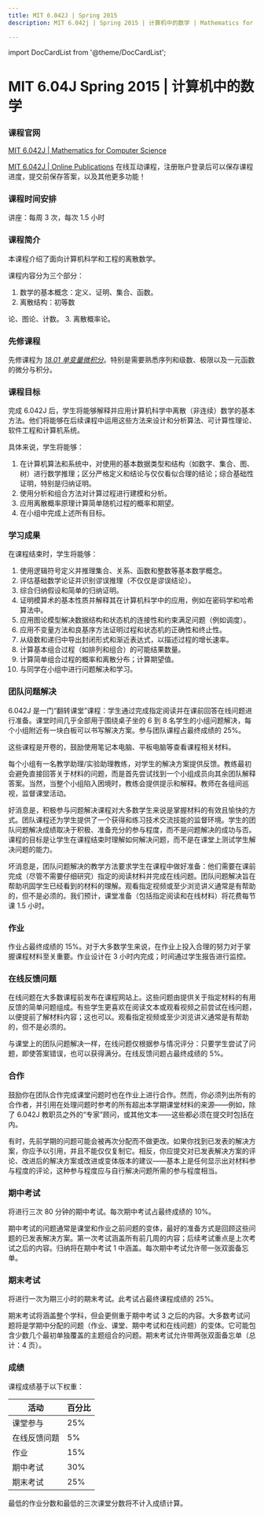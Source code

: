 ```yaml
---
title: MIT 6.042J | Spring 2015
description: MIT 6.042j | Spring 2015 | 计算机中的数学 | Mathematics for Computer Science

---
```


import DocCardList from '@theme/DocCardList';


# MIT 6.04J Spring 2015 | 计算机中的数学

### 课程官网
[MIT 6.042J | Mathematics for Computer Science](https://ocw.mit.edu/courses/6-042j-mathematics-for-computer-science-spring-2015/)

[MIT 6.042J | Online Publications](https://openlearninglibrary.mit.edu/courses/course-v1:OCW+6.042J+2T2019/about) 在线互动课程，注册账户登录后可以保存课程进度，提交前保存答案，以及其他更多功能！


### 课程时间安排

讲座：每周 3 次，每次 1.5 小时

### 课程简介

本课程介绍了面向计算机科学和工程的离散数学。

课程内容分为三个部分：

1. 数学的基本概念：定义、证明、集合、函数。
2. 离散结构：初等数

论、图论、计数。
3. 离散概率论。

### 先修课程

先修课程为 [_18.01 单变量微积分_](https://ocw.mit.edu/courses/18-01sc-single-variable-calculus-fall-2010)。特别是需要熟悉序列和级数、极限以及一元函数的微分与积分。

### 课程目标

完成 6.042J 后，学生将能够解释并应用计算机科学中离散（非连续）数学的基本方法。他们将能够在后续课程中运用这些方法来设计和分析算法、可计算性理论、软件工程和计算机系统。

具体来说，学生将能够：

1. 在计算机算法和系统中，对使用的基本数据类型和结构（如数字、集合、图、树）进行数学推理；区分严格定义和结论与仅仅看似合理的结论；综合基础性证明，特别是归纳证明。
2. 使用分析和组合方法对计算过程进行建模和分析。
3. 应用离散概率原理计算简单随机过程的概率和期望。
4. 在小组中完成上述所有目标。

### 学习成果

在课程结束时，学生将能够：

1. 使用逻辑符号定义并推理集合、关系、函数和整数等基本数学概念。
2. 评估基础数学论证并识别谬误推理（不仅仅是谬误结论）。
3. 综合归纳假设和简单的归纳证明。
4. 证明模算术的基本性质并解释其在计算机科学中的应用，例如在密码学和哈希算法中。
5. 应用图论模型解决数据结构和状态机的连接性和约束满足问题（例如调度）。
6. 应用不变量方法和良基序方法证明过程和状态机的正确性和终止性。
7. 从级数和递归中导出封闭形式和渐近表达式，以描述过程的增长速率。
8. 计算基本组合过程（如排列和组合）的可能结果数量。
9. 计算简单组合过程的概率和离散分布；计算期望值。
10. 与同学在小组中进行问题解决和学习。

### 团队问题解决

6.042J 是一门“翻转课堂”课程：学生通过完成指定阅读并在课前回答在线问题进行准备。课堂时间几乎全部用于围绕桌子坐的 6 到 8 名学生的小组问题解决，每个小组附近有一块白板可以书写解决方案。参与团队课程占最终成绩的 25%。

这些课程是开卷的，鼓励使用笔记本电脑、平板电脑等查看课程相关材料。

每个小组有一名教学助理/实验助理教练，对学生的解决方案提供反馈。教练最初会避免直接回答关于材料的问题，而是首先尝试找到一个小组成员向其余团队解释答案。当然，当整个小组陷入困境时，教练会提供提示和解释。教师在各组间巡视，监督课堂活动。

好消息是，积极参与问题解决课程对大多数学生来说是掌握材料的有效且愉快的方式。团队课程还为学生提供了一个获得和练习技术交流技能的监督环境。学生的团队问题解决成绩取决于积极、准备充分的参与程度，而不是问题解决的成功与否。课程的目标是让学生在课程结束时理解如何解决问题，而不是在课堂上测试学生解决问题的能力。

坏消息是，团队问题解决的教学方法要求学生在课程中做好准备：他们需要在课前完成（尽管不需要仔细研究）指定的阅读材料并完成在线问题。团队问题解决旨在帮助巩固学生已经看到的材料的理解。观看指定视频或至少浏览讲义通常是有帮助的，但不是必须的。我们预计，课堂准备（包括指定阅读和在线材料）将花费每节课 1.5 小时。

### 作业

作业占最终成绩的 15%。对于大多数学生来说，在作业上投入合理的努力对于掌握课程材料至关重要。作业设计在 3 小时内完成；时间通过学生报告进行监控。

### 在线反馈问题

在线问题在大多数课程前发布在课程网站上。这些问题由提供关于指定材料的有用反馈的简单问题组成。有些学生更喜欢在阅读文本或观看视频之前尝试在线问题，以便提前了解材料内容；这也可以。观看指定视频或至少浏览讲义通常是有帮助的，但不是必须的。

与课堂上的团队问题解决一样，在线问题仅根据参与情况评分：只要学生尝试了问题，即使答案错误，也可以获得满分。在线反馈问题占最终成绩的 5%。

### 合作

鼓励你在团队合作完成课堂问题时也在作业上进行合作。然而，你必须列出所有的合作者，并引用在处理问题时参考的所有超出本学期课堂材料的来源——例如，除了 6.042J 教职员之外的“专家”顾问，或其他文本——这些都必须在提交时包括在内。

有时，先前学期的问题可能会被再次分配而不做更改。如果你找到已发表的解决方案，你应予以引用，并且不能仅仅复制它。相反，你应提交对已发表解决方案的评论、改进后的解决方案或改进或变体版本的建议——基本上是任何显示出对材料参与程度的评论，这种参与程度应与自行解决问题所需的参与程度相当。

### 期中考试

将进行三次 80 分钟的期中考试。每次期中考试占最终成绩的 10%。

期中考试的问题通常是课堂和作业之前问题的变体，最好的准备方式是回顾这些问题的已发表解决方案。第一次考试涵盖所有前几周的内容；后续考试重点是上次考试之后的内容。归纳将在期中考试 1 中涵盖。每次期中考试允许带一张双面备忘单。

### 期末考试

将进行一次为期三小时的期末考试。此考试占最终课程成绩的 25%。

期末考试将涵盖整个学科，但会更侧重于期中考试 3 之后的内容。大多数考试问题将是学期中分配的问题（作业、课堂、期中考试和在线问题）的变体。它可能包含少数几个最初单独覆盖的主题组合的问题。期末考试允许带两张双面备忘单（总计：4 页）。

### 成绩

课程成绩基于以下权重：

| 活动 | 百分比 |
| --- | --- |
| 课堂参与 | 25% |
| 在线反馈问题 | 5% |
| 作业 | 15% |
| 期中考试 | 30% |
| 期末考试 | 25% |

最低的作业分数和最低的三次课堂分数将不计入成绩计算。